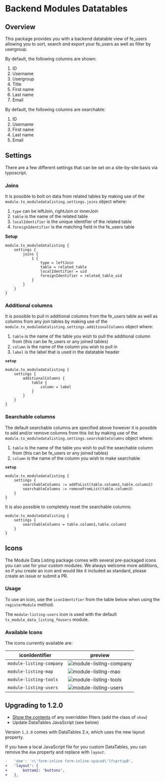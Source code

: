 # Backend Modules Datatables

## Overview

This package provides you with a backend datatable view of fe_users allowing you to sort, search and export your fe_users as well as filter by usergroup.

By default, the following columns are shown:

1. ID
2. Username
3. Usergroup
4. Title
5. First name
6. Last name
7. Email

By default, the following columns are searchable:

1. ID
2. Username
3. First name
4. Last name
5. Email

## Settings

There are a few different settings that can be set on a site-by-site basis via typoscript.

### Joins

It is possible to bolt on data from related tables by making use of the `module.tx_moduledatalisting.settings.joins` object where:
1. `type` can be leftJoin, rightJoin or innerJoin
2. `table` is the name of the related table
3. `localIdentifier` is the unique identifier of the related table
4. `foreignIdentifier` is the matching field in the fe_users table

**Setup**
```
module.tx_moduledatalisting {
	settings {
		joins {
			1 {
				type = leftJoin
				table = related_table
				localIdentifier = uid
				foreignIdentifier = related_table_uid
			}
		}
	}
}
```

### Additional columns

It is possible to pull in additional columns from the fe_users table as well as columns from any join tables by making use of the `module.tx_moduledatalisting.settings.additionalColumns` object where:
1. `table` is the name of the table you wish to pull the additional column from (this can be fe_users or any joined tables)
2. `column` is the name of the column you wish to pull in
3. `label` is the label that is used in the datatable header

**`setup`**

```
module.tx_moduledatalisting {
	settings {
		additionalColumns {
			table {
				column = label
			}
		}
	}
}
```

### Searchable columns

The default searchable columns are specified above however it is possible to add and/or remove columns from this list by making use of the `module.tx_moduledatalisting.settings.searchableColumns` object where:
1. `table` is the name of the table you wish to pull the searchable column from (this can be fe_users or any joined tables)
2. `column` is the name of the column you wish to make searchable

**`setup`**

```
module.tx_moduledatalisting {
	settings {
		searchableColumns := addToList(table.column1,table.column2)
		searchableColumns := removeFromList(table.column3)
	}
}
```

It is also possible to completely reset the searchable columns:
```
module.tx_moduledatalisting {
	settings {
		searchableColumns = table.column1,table.column2
	}
}
```

## Icons

The Module Data Listing package comes with several pre-packaged icons you can use for your custom modules. We always welcome more additions, so if you create an icon and would like it included as standard, please create an issue or submit a PR.

### Usage

To use an icon, use the `iconIdentifier` from the table below when using the `registerModule` method.

The `module-listing-users` icon is used with the default `tx_module_data_listing_feusers` module.

### Available Icons

The icons currently available are:

| iconIdentifier | preview |
|---|---|
| `module-listing-company` | ![module-listing-company](./Resources/Public/Icons/Company.svg) |
| `module-listing-map` | ![module-listing-mao](./Resources/Public/Icons/Map.svg) |
| `module-listing-tools` | ![module-listing-tools](./Resources/Public/Icons/Tools.svg) |
| `module-listing-users` | ![module-listing-users](./Resources/Public/Icons/Users.svg) |

## Upgrading to 1.2.0

- [Show the contents](https://github.com/liquidlight/typo3-module-data-listing/commit/4ee5a06b5e5d4c7e04f1999a975e508e6a91a959) of any overridden filters (add the class of `show`)
- Update DataTables JavaScript (see below)

Version `1.2.0` comes with DataTables 2.x, which uses the new layout property.

If you have a local JavaScript file for you custom DataTables, you can remove the `dom` property and replace with `layout`.

```diff
-	'dom': '<\'form-inline form-inline-spaced\'lf>prtipB',
+	'layout': {
+		bottom2: 'buttons',
+	},
```
